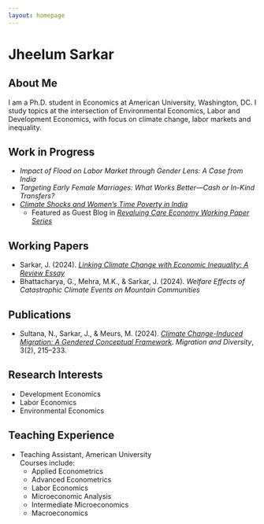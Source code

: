 ```yaml
---
layout: homepage
---
```


# Jheelum Sarkar

## About Me

I am a Ph.D. student in Economics at American University, Washington, DC. I study topics at the intersection of Environmental Economics, Labor and Development Economics, with focus on climate change, labor markets and inequality.
 
## Work in Progress
- *Impact of Flood on Labor Market through Gender Lens: A Case from India*  
- *Targeting Early Female Marriages: What Works Better—Cash or In-Kind Transfers?*
- *[Climate Shocks and Women’s Time Poverty in India](https://www.cambridge.org/engage/coe/article-details/670ef249cec5d6c142430f63)*
    - Featured as Guest Blog in *[Revaluing Care Economy Working Paper Series](https://www.revaluingcare.org/time-poverty-and-climate-shocks-how-married-women-bear-the-brunt/)* 


## Working Papers

- Sarkar, J. (2024). *[Linking Climate Change with Economic Inequality: A Review Essay](https://dx.doi.org/10.2139/ssrn.4814257)*
- Bhattacharya, G., Mehra, M.K., & Sarkar, J. (2024). *Welfare Effects of Catastrophic Climate Events on Mountain Communities* 

## Publications

- Sultana, N., Sarkar, J., & Meurs, M. (2024). *[Climate Change-Induced Migration: A Gendered Conceptual Framework](https://journals.tplondon.com/md/article/view/3177)*. *Migration and Diversity*, 3(2), 215–233. 

## Research Interests

- Development Economics  
- Labor Economics  
- Environmental Economics 

## Teaching Experience

- Teaching Assistant, American University  
  Courses include:  
  - Applied Econometrics  
  - Advanced Econometrics 
  - Labor Economics 
  - Microeconomic Analysis  
  - Intermediate Microeconomics  
  - Macroeconomics

